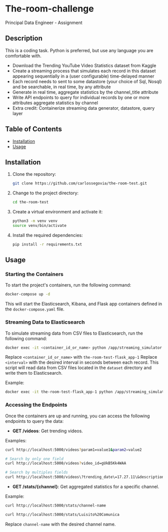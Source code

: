 # The-room-challenge

Principal Data Engineer - Assignment

## Description

This is a coding task. Python is preferred, but use any language you are comfortable with.
- Download the Trending YouTube Video Statistics dataset from Kaggle
- Create a streaming process that simulates each record in this dataset appearing
sequentially in a (user configurable) time-delayed manner 
- Each record needs to sent to some datastore (your choice of Sql, Nosql) and be
searchable, in real time, by any attribute 
- Generate in real time, aggregate statistics by the channel_title attribute
- Write API endpoints to query for individual records by one or more attributes aggregate statistics by channel
- Extra credit: Containerize streaming data generator, datastore, query layer

## Table of Contents

- [Installation](#installation)
- [Usage](#usage)

## Installation

1. Clone the repository:

   ```bash
   git clone https://github.com/carlossegovia/the-room-test.git
   ```

2. Change to the project directory:

   ```bash
   cd the-room-test
   ```

3. Create a virtual environment and activate it:

   ```bash
   python3 -m venv venv
   source venv/bin/activate
   ```

4. Install the required dependencies:

   ```bash
   pip install -r requirements.txt
   ```

## Usage

### Starting the Containers

To start the project's containers, run the following command:

```bash
docker-compose up -d
```

This will start the Elasticsearch, Kibana, and Flask app containers defined in the `docker-compose.yaml` file.

### Streaming Data to Elasticsearch

To simulate streaming data from CSV files to Elasticsearch, run the following command:

```bash
docker exec -it <container_id_or_name> python /app/streaming_simulator.py <interval>
```
Replace `<container_id_or_name>` with `the-room-test-flask_app-1`
Replace `<interval>` with the desired interval in seconds between each record. This script will read data from CSV files located in the `dataset` directory and write them to Elasticsearch.

Example: 
```bash
docker exec -it the-room-test-flask_app-1 python /app/streaming_simulator.py 5
```

### Accessing the Endpoints

Once the containers are up and running, you can access the following endpoints to query the data:

- **GET /videos**: Get trending videos.

Examples:

```bash
curl http://localhost:5000/videos?param1=value1&param2=value2

# Search by only one field
curl http://localhost:5000/videos?video_id=gUkB5Kk4WAA

# Search by multiples fields
curl http://localhost:5000/videos\?trending_date\=17.27.11\&description\=for%20the
```


- **GET /stats/{channel}**: Get aggregated statistics for a specific channel.

Example:

```bash
curl http://localhost:5000/stats/channel-name

curl http://localhost:5000/stats/Luisito%20Comunica
```

Replace `channel-name` with the desired channel name.

